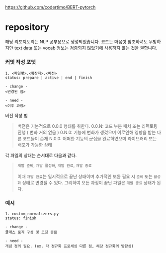 https://github.com/codertimo/BERT-pytorch

# repository
해당 리포지토리는 NLP 공부용으로 생성되었습니다. 
코드는 마음껏 참조하셔도 무방하지만 text data 또는 vocab 정보는 검증되지 않았기에 사용하지 않는 것을 권합니다.

### 커밋 작성 포멧
```
1. <파일몇>.<확장자>.<버전>
status: prepare | active | end | finish

- change -
<변경된 점>

- need -
<이후 과정>
```
버전 작성 법
> 버전은 기본적으로 0.0.0 형태를 취한다.
> 0.0.N: 코드 부분 패치 또는 리펙토링 진행 ( 변화 거의 없음 )
> 0.N.0: 기능에 변화가 생겼으며 이로인해 영향을 받는 다른 코드들이 존재
> N.0.0: 어떠한 기능의 군집을 완료하였으며 라이브러리 또는 배포가 가능한 상태

각 파일의 상태는 순서대로 다음과 같다. <br> 
> `개발 준비`, `개발 활성화`, `개발 완료`, `개발 종료`<br><br>
> 이때 `개발 완료`는 일시적으로 끝난 상태이며 추가적인 보완 필요 시
>`준비` 또는 `활성화` 상태로 변경될 수 있다. 그리하여 모든 과정이 끝난 파일은 `개발 종료` 상태가 된다.
### 예시
```
1. custom_normalizers.py
status: finish

- change -
클래스 로직 구성 및 코딩 종료

- need -
개념 정의 필요. (ex. 타 정규화 프로세싱 다른 점, 해당 정규화의 방향성)
```

